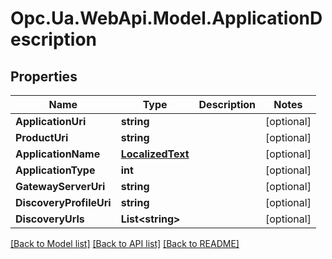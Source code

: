 # Opc.Ua.WebApi.Model.ApplicationDescription

## Properties

Name | Type | Description | Notes
------------ | ------------- | ------------- | -------------
**ApplicationUri** | **string** |  | [optional] 
**ProductUri** | **string** |  | [optional] 
**ApplicationName** | [**LocalizedText**](LocalizedText.md) |  | [optional] 
**ApplicationType** | **int** |  | [optional] 
**GatewayServerUri** | **string** |  | [optional] 
**DiscoveryProfileUri** | **string** |  | [optional] 
**DiscoveryUrls** | **List&lt;string&gt;** |  | [optional] 

[[Back to Model list]](../README.md#documentation-for-models) [[Back to API list]](../README.md#documentation-for-api-endpoints) [[Back to README]](../README.md)

